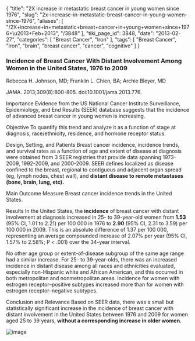 {
    "title": "2X increase in metastatic breast cancer in young women since 1976",
    "slug": "2x-increase-in-metastatic-breast-cancer-in-young-women-since-1976",
    "aliases": [
        "/2X+increase+in+metastatic+breast+cancer+in+young+women+since+1976+\u2013+Feb+2013",
        "/3848"
    ],
    "tiki_page_id": 3848,
    "date": "2013-02-27",
    "categories": [
        "Breast Cancer",
        "Iron"
    ],
    "tags": [
        "Breast Cancer",
        "Iron",
        "brain",
        "breast cancer",
        "cancer",
        "cognitive"
    ]
}


### Incidence of Breast Cancer With Distant Involvement Among Women in the United States, 1976 to 2009

Rebecca H. Johnson, MD; Franklin L. Chien, BA; Archie Bleyer, MD

JAMA. 2013;309(8):800-805. doi:10.1001/jama.2013.776.

Importance  Evidence from the US National Cancer Institute Surveillance, Epidemiology, and End Results (SEER) database suggests that the incidence of advanced breast cancer in young women is increasing.

Objective  To quantify this trend and analyze it as a function of stage at diagnosis, race/ethnicity, residence, and hormone receptor status.

Design, Setting, and Patients  Breast cancer incidence, incidence trends, and survival rates as a function of age and extent of disease at diagnosis were obtained from 3 SEER registries that provide data spanning 1973-2009, 1992-2009, and 2000-2009. SEER defines localized as disease confined to the breast, regional to contiguous and adjacent organ spread (eg, lymph nodes, chest wall), and  **distant disease to remote metastases (bone, brain, lung, etc).** 

Main Outcome Measure  Breast cancer incidence trends in the United States.

Results  In the United States, the  **incidence**  of breast cancer with distant involvement at diagnosis increased in 25- to 39-year-old women from  **1.53** (95% CI, 1.01 to 2.21) per 100 000 in 1976 to  **2.90**  (95% CI, 2.31 to 3.59) per 100 000 in 2009. This is an absolute difference of 1.37 per 100 000, representing an average compounded increase of 2.07% per year (95% CI, 1.57% to 2.58%; P < .001) over the 34-year interval. 

No other age group or extent-of-disease subgroup of the same age range had a similar increase. For 25- to 39-year-olds, there was an increased incidence in distant disease among all races and ethnicities evaluated, especially non-Hispanic white and African American, and this occurred in both metropolitan and nonmetropolitan areas. Incidence for women with estrogen receptor–positive subtypes increased more than for women with estrogen receptor–negative subtypes.

Conclusion and Relevance  Based on SEER data, there was a small but statistically significant increase in the incidence of breast cancer with distant involvement in the United States between 1976 and 2009 for women aged 25 to 39 years,  **without a corresponding increase in older women.** 

<img src="https://d378j1rmrlek7x.cloudfront.net/attachments/jpeg/breast-cancer.jpg" alt="image">